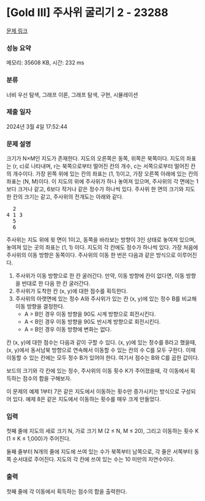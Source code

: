 # [Gold III] 주사위 굴리기 2 - 23288 

[문제 링크](https://www.acmicpc.net/problem/23288) 

### 성능 요약

메모리: 35608 KB, 시간: 232 ms

### 분류

너비 우선 탐색, 그래프 이론, 그래프 탐색, 구현, 시뮬레이션

### 제출 일자

2024년 3월 4일 17:52:44

### 문제 설명

<p>크기가 N×M인 지도가 존재한다. 지도의 오른쪽은 동쪽, 위쪽은 북쪽이다. 지도의 좌표는 (r, c)로 나타내며, r는 북쪽으로부터 떨어진 칸의 개수, c는 서쪽으로부터 떨어진 칸의 개수이다. 가장 왼쪽 위에 있는 칸의 좌표는 (1, 1)이고, 가장 오른쪽 아래에 있는 칸의 좌표는 (N, M)이다. 이 지도의 위에 주사위가 하나 놓여져 있으며, 주사위의 각 면에는 1보다 크거나 같고, 6보다 작거나 같은 정수가 하나씩 있다. 주사위 한 면의 크기와 지도 한 칸의 크기는 같고, 주사위의 전개도는 아래와 같다.</p>

<pre>  2
4 1 3
  5
  6</pre>

<p>주사위는 지도 위에 윗 면이 1이고, 동쪽을 바라보는 방향이 3인 상태로 놓여져 있으며, 놓여져 있는 곳의 좌표는 (1, 1) 이다. 지도의 각 칸에도 정수가 하나씩 있다. 가장 처음에 주사위의 이동 방향은 동쪽이다. 주사위의 이동 한 번은 다음과 같은 방식으로 이루어진다.</p>

<ol>
	<li>주사위가 이동 방향으로 한 칸 굴러간다. 만약, 이동 방향에 칸이 없다면, 이동 방향을 반대로 한 다음 한 칸 굴러간다.</li>
	<li>주사위가 도착한 칸 (x, y)에 대한 점수를 획득한다.</li>
	<li>주사위의 아랫면에 있는 정수 A와 주사위가 있는 칸 (x, y)에 있는 정수 B를 비교해 이동 방향을 결정한다.
	<ul>
		<li>A > B인 경우 이동 방향을 90도 시계 방향으로 회전시킨다.</li>
		<li>A < B인 경우 이동 방향을 90도 반시계 방향으로 회전시킨다.</li>
		<li>A = B인 경우 이동 방향에 변화는 없다.</li>
	</ul>
	</li>
</ol>

<p>칸 (x, y)에 대한 점수는 다음과 같이 구할 수 있다. (x, y)에 있는 정수를 B라고 했을때, (x, y)에서 동서남북 방향으로 연속해서 이동할 수 있는 칸의 수 C를 모두 구한다. 이때 이동할 수 있는 칸에는 모두 정수 B가 있어야 한다. 여기서 점수는 B와 C를 곱한 값이다.</p>

<p>보드의 크기와 각 칸에 있는 정수, 주사위의 이동 횟수 K가 주어졌을때, 각 이동에서 획득하는 점수의 합을 구해보자.</p>

<p>이 문제의 예제 1부터 7은 같은 지도에서 이동하는 횟수만 증가시키는 방식으로 구성되어 있다. 예제 8은 같은 지도에서 이동하는 횟수를 매우 크게 만들었다.</p>

### 입력 

 <p>첫째 줄에 지도의 세로 크기 N, 가로 크기 M (2 ≤ N, M ≤ 20), 그리고 이동하는 횟수 K (1 ≤ K ≤ 1,000)가 주어진다. </p>

<p>둘째 줄부터 N개의 줄에 지도에 쓰여 있는 수가 북쪽부터 남쪽으로, 각 줄은 서쪽부터 동쪽 순서대로 주어진다. 지도의 각 칸에 쓰여 있는 수는 10 미만의 자연수이다.</p>

### 출력 

 <p>첫째 줄에 각 이동에서 획득하는 점수의 합을 출력한다.</p>

